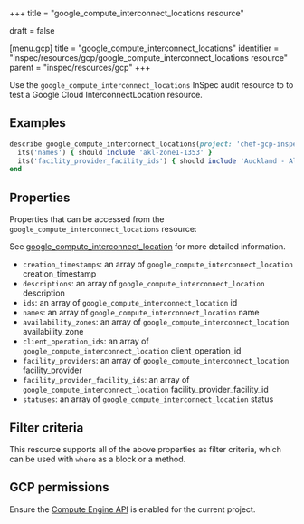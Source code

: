 +++
title = "google_compute_interconnect_locations resource"

draft = false


[menu.gcp]
title = "google_compute_interconnect_locations"
identifier = "inspec/resources/gcp/google_compute_interconnect_locations resource"
parent = "inspec/resources/gcp"
+++

Use the `google_compute_interconnect_locations` InSpec audit resource to to test a Google Cloud InterconnectLocation resource.

## Examples

```ruby
describe google_compute_interconnect_locations(project: 'chef-gcp-inspec') do
  its('names') { should include 'akl-zone1-1353' }
  its('facility_provider_facility_ids') { should include 'Auckland - Albany' }
end
```

## Properties

Properties that can be accessed from the `google_compute_interconnect_locations` resource:

See [google_compute_interconnect_location](google_compute_interconnect_location) for more detailed information.

  * `creation_timestamps`: an array of `google_compute_interconnect_location` creation_timestamp
  * `descriptions`: an array of `google_compute_interconnect_location` description
  * `ids`: an array of `google_compute_interconnect_location` id
  * `names`: an array of `google_compute_interconnect_location` name
  * `availability_zones`: an array of `google_compute_interconnect_location` availability_zone
  * `client_operation_ids`: an array of `google_compute_interconnect_location` client_operation_id
  * `facility_providers`: an array of `google_compute_interconnect_location` facility_provider
  * `facility_provider_facility_ids`: an array of `google_compute_interconnect_location` facility_provider_facility_id
  * `statuses`: an array of `google_compute_interconnect_location` status

## Filter criteria

This resource supports all of the above properties as filter criteria, which can be used
with `where` as a block or a method.

## GCP permissions

Ensure the [Compute Engine API](https://console.cloud.google.com/apis/library/compute.googleapis.com/) is enabled for the current project.
